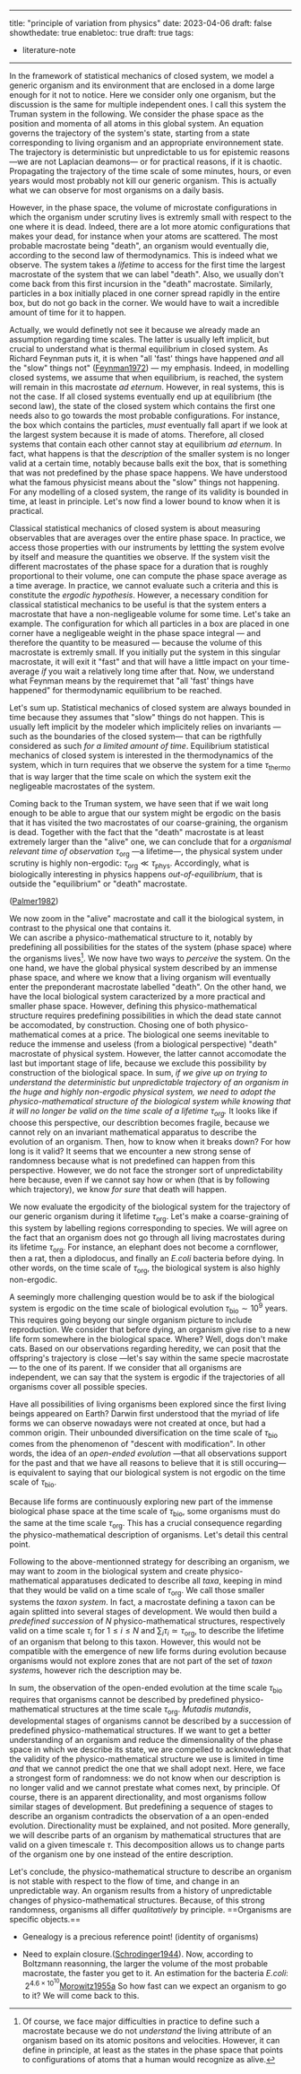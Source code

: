 
---
title: "principle of variation from physics"
date: 2023-04-06
draft: false
showthedate: true
enabletoc: true
draft: true
tags:
- literature-note
---

In the framework of statistical mechanics of closed system, we model a generic organism and its environment that are enclosed in a dome large enough for it not to notice.
Here we consider only one organism, but the discussion is the same for multiple independent ones. I call this system the Truman system in the following. 
We consider the phase space as the position and momenta of all atoms in this global system. 
An equation governs the trajectory of the system's state, starting from a state corresponding to living organism and an appropriate environnement state. 
The trajectory is deterministic but unpredictable to us for epistemic reasons—we are not Laplacian deamons— or for practical reasons, if it is chaotic. 
Propagating the trajectory of the time scale of some minutes, hours, or even years would most probably not kill our generic organism. 
This is actually what we can observe for most organisms on a daily basis.

However, in the phase space, the volume of microstate configurations in which the organism under scrutiny lives is extremly small with respect to the one where it is dead. 
Indeed, there are a lot more atomic configurations that makes your dead, for instance when your atoms are scattered. The most probable macrostate being "death", an organism would eventually die, according to the second law of thermodynamics. This is indeed what we observe. The system takes a *lifetime* to access for the first time the largest macrostate of the system that we can label "death". Also, we usually don't come back from this first incursion in the "death" macrostate. Similarly, particles in a box initially placed in one corner spread rapidly in the entire box, but do not go back in the corner. We would have to wait a incredible amount of time for it to happen.

Actually, we would definetly not see it because we already made an assumption regarding time scales. The latter is usually left implicit, but crucial to understand what is thermal equilibrium in closed system.  As Richard Feynman puts it, it is when "all 'fast' things have happened *and* all the "slow" things not" ([Feynman1972](reference/Feynman1972.md)) — my emphasis. Indeed, in modelling closed systems, we assume that when equilibrium, is reached, the system will remain in this macrostate *ad eternum*. However, in real systems, this is not the case. If all closed systems eventually end up at equilibrium (the second law), the state of the closed system which contains the first one needs also to go towards the most probable configurations. For instance, the box which contains the particles, *must* eventually fall apart if we look at the largest system because it is made of atoms. Therefore, all closed systems that contain each other cannot stay at equilibrium *ad eternum*. In fact, what happens is that the *description* of the smaller system is no longer valid at a certain time, notably because balls exit the box, that is something that was not predefined by the phase space happens. We have understood what the famous physicist means about the "slow" things not happening. For any modelling of a closed system, the range of its validity is bounded in time, at least in principle. Let's now find a lower bound to know when it is practical. 

Classical statistical mechanics of closed system is about measuring observables that are averages over the entire phase space. In practice, we access those properties with our instruments by lettting the system evolve by itself and measure the quantities we observe. If the system visit the different macrostates of the phase space for a duration that is roughly proportional to their volume, one can compute the phase space average as a time average. In practice, we cannot evaluate such a criteria and this is constitute the *ergodic hypothesis*. However, a necessary condition for classical statistical mechanics to be useful is that the system enters a macrostate that have a non-negligeable volume for some time. Let's take an example. The configuration for which all particles in a box are placed in one corner have a negligeable weight in the phase space integral — and therefore the quantity to be measured — because the volume of this macrostate is extremly small. If you initially put the system in this singular macrostate, it will exit it "fast" and that will have a little impact on your time-average *if* you wait a relatively long time after that. Now, we understand what Feynman means by the requiremet that "all 'fast' things have happened" for thermodynamic equilibrium to be reached.

Let's sum up. Statistical mechanics of closed system are always bounded in time because they assumes that "slow" things do not happen. This is usually left implicit by the modeler which implicitely relies on invariants —such as the boundaries of the closed system— that can be rigthfully considered as such *for a limited amount of time*. Equilibrium statistical mechanics of closed system is interested in the thermodynamics of the system, which in turn requires that we observe the system for a time $\tau_{\mathrm{thermo}}$  that is way larger that the time scale on which the system exit the negligeable macrostates of the system. 

Coming back to the Truman system, we have seen that if we wait long enough to be able to argue that our system might be ergodic on the basis that it has visited the two macrostates of our coarse-graining, the organism is dead. Together with the fact that the "death" macrostate is at least extremely larger than the "alive" one, we can conclude that for a *organismal relevant time of observation*  $\tau_{\mathrm{org}}$ —a lifetime—, the physical system under scrutiny is highly non-ergodic: $\tau_{\mathrm{org}} \ll  \tau_{\mathrm{phys}}.$ Accordingly, what is biologically interesting in physics happens *out-of-equilibrium*, that is outside the "equilibrium" or "death" macrostate. 

 ([Palmer1982](reference/Palmer1982.md))


We now zoom in the "alive" macrostate and call it the biological system, in contrast to the physical one that contains it.  
We can ascribe a physico-mathematical structure to it, notably by predefining all possibilities for the states of the system (phase space) where the organisms lives[^1]. 
We now have two ways to *perceive* the system. 
On the one hand, we have the global physical system described by an immense phase space, and where we know that a living organism will eventually enter the preponderant macrostate labelled "death". 
On the other hand, we have the local biological system caracterized by a more practical and smaller phase space. However, defining this physico-mathematical structure requires predefining possibilities in which the dead state cannot be accomodated, by construction. 
Chosing one of both physico-mathematical comes at a price. 
The biological one seems inevitable to reduce the immense and useless (from a biological perspective) "death" macrostate of physical system. 
However, the latter cannot accomodate the last but important stage of life, because we exclude this possibility by construction of the biological space. 
In sum, *if we give up on trying to understand the deterministic but unpredictable trajectory of an organism in the huge and highly non-ergodic physical system, we need to adopt the physico-mathematical structure of the biological system while knowing that it will no longer be valid on the time scale of a lifetime $\tau_{\mathrm{org}}$.*
It looks like if choose this perspective, our describtion becomes fragile, because we cannot rely on an invariant mathematical apparatus to describe the evolution of an organism. Then, how to know when it breaks down? For how long is it valid? 
It seems that we encounter a new strong sense of randomness because what is not predefined can happen from this perspective. 
However, we do not face the stronger sort of unpredictability here because, even if we cannot say how or when (that is by following which trajectory), we know *for sure* that death will happen.

We now evaluate the ergodicity of the biological system for the trajectory of our generic organism during it lifetime $\tau_{\mathrm{org}}$.
Let's make a coarse-graining of this system by labelling regions corresponding to species.
We will agree on the fact that an organism does not go through all living macrostates during its lifetime $\tau_{\mathrm{org}}$. 
For instance, an elephant does not become a cornflower, then a rat, then a diplodocus, and finally an *E.coli* bacteria before dying.
In other words, on the time scale of $\tau_{\mathrm{org}}$, the biological system is also highly non-ergodic.

A seemingly more challenging question would be to ask if the biological system is ergodic on the time scale of biological evolution $\tau_{\mathrm{bio}}\sim 10^9$ years. This requires going beyong our single organism picture to include reproduction. We consider that before dying, an organism give rise to a new life form somewhere in the biological space. Where? Well, dogs don't make cats. Based on our observations regarding heredity, we can posit that the offspring's trajectory is close —let's say within the same specie macrostate— to the one of its parent. If we consider that all organisms are independent, we can say that the system is ergodic if the trajectories of all organisms cover all possible species.  

Have all possibilities of living organisms been explored since the first living beings appeared on Earth? Darwin first understood that the myriad of life forms we can observe nowadays were not created at once, but had a common origin. Their unbounded diversification on the time scale of $\tau_{\mathrm{bio}}$  comes from the phenomenon of "descent with modification". In other words, the idea of an *open-ended evolution* —that all observations support for the past and that we have all reasons to believe that it is still occuring— is equivalent to saying that our biological system is not ergodic on the time scale of $\tau_{\mathrm{bio}}$. 

Because life forms are continuously exploring new part of the immense biological phase space at the time scale of $\tau_{\mathrm{bio}}$, some organisms must do the same at the time scale $\tau_{\mathrm{org}}$. This has a crucial consequence regarding the physico-mathematical description of organisms. Let's detail this central point. 

Following to the above-mentionned strategy for describing an organism, we may want to zoom in the biological system and create physico-mathematical apparatuses dedicated to describe all *taxa*, keeping in mind that they would be valid on a time scale of $\tau_{\mathrm{org}}$. We call those smaller systems the *taxon system*. In fact, a macrostate defining a taxon can be again splitted into several stages of development. We would then build a *predefined succession* of $N$ physico-mathematical structures, respectively valid on a time scale $\tau_i$ for $1\leq i\leq N$ and $\sum_i\tau_i\simeq \tau_{\mathrm{org}}$, to describe the lifetime of an organism that belong to this taxon. However, this would not be compatible with the emergence of new life forms during evolution because organisms would not explore zones that are not part of the set of *taxon system*s, however rich the description may be.  

In sum, the observation of the open-ended evolution at the time scale $\tau_{\mathrm{bio}}$  requires that organisms cannot be described by predefined physico-mathematical structures at the time scale $\tau_{\mathrm{org}}$. *Mutadis mutandis*, developmental stages of organisms cannot be described by a succession of predefined physico-mathematical structures. If we want to get a better understanding of an organism and reduce the dimensionality of the phase space in which we describe its state, we are compelled to acknowledge that the validity of the physico-mathematical structure we use is limited in time *and* that we cannot predict the one that we shall adopt next. Here, we face a strongest form of randomness: we do not know when our description is no longer valid and we cannot prestate what comes next, by principle. Of course, there is an apparent directionality, and most organisms follow similar stages of development. But predefining a sequence of stages to describe an organism contradicts the observation of a an open-ended evolution. Directionality must be explained, and not posited. More generally, we will describe parts of an organism by mathematical structures that are valid on a given timescale $\tau$. This decomposition allows us to change parts of the organism one by one instead of the entire description. 

Let's conclude, the physico-mathematical structure to describe an organism is not stable with respect to the flow of time, and change in an unpredictable way. An organism results from a history of unpredictable changes of physico-mathematical structures. Because, of this strong randomness, organisms all differ *qualitatively* by principle. ==Organisms are specific objects.==


- Genealogy is a precious reference point! (identity of organisms)


- Need to explain closure.([Schrodinger1944](reference/Schrodinger1944.md)).
Now, according to Boltzmann reasonning, the larger the volume of the most probable macrostate, the faster you get to it. 
An estimation for the bacteria *E.coli*:   $2^{4.6\times 10^{10}}$[Morowitz1955a](reference/Morowitz1955a.md)
So how fast can we expect an organism to go to it? We will come back to this. 






[^1]: Of course, we face major difficulties in practice to define such a macrostate because we do not *understand* the living attribute of an organism based on its atomic positons and velocities. However, it can define in principle, at least as the states in the phase space that points to configurations of atoms that a human would recognize as alive. 

